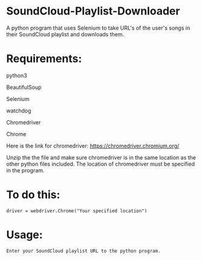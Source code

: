 # SoundCloud-Playlist-Downloader
A python program that uses Selenium to take URL's of the user's songs in their SoundCloud playlist and downloads them.

# Requirements:  
   python3
   
   BeautifulSoup
   
   Selenium
   
   watchdog
   
   Chromedriver
   
   Chrome


Here is the link for chromedriver:
https://chromedriver.chromium.org/

Unzip the the file and make sure chromedriver is in the same location as the other
python files included. The location of chromedriver must be specified in the program.

# To do this: 
    driver = webdriver.Chrome("Your specified location")
    
# Usage:
    Enter your SoundCloud playlist URL to the python program.
